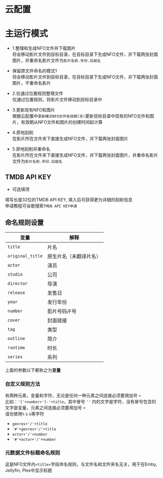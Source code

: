 # 云配置

# 主运行模式
* 1.整理和生成NFO文件并下载图片  
将会移动影片文件到目标目录，在目标目录下生成NFO文件，并下载两张封面图片，并重命名影片文件为`影片名称.年份.后缀名`

* 保留原文件命名的模式1  
将会移动影片文件到目标目录，在目标目录下生成NFO文件，并下载两张封面图片，不重命名影片

* 2.仅通过位置规则整理文件  
仅通过位置规则，将影片文件移动到目标目录中

* 3.更新现有NFO和图片  
根据云配置中`更新模式NFO文件有效期(天)`更新目标目录中现有的NFO文件和图片，有效期从NFO文件和图片的创建时间起计算

* 4.原地刮削  
在影片所在文件夹下直接生成NFO文件，并下载两张封面图片

* 5.原地刮削并重命名  
在影片所在文件夹下直接生成NFO文件，并下载两张封面图片，并重命名影片文件为`影片名称.年份.后缀名`

## TMDB API KEY
* 可选填项

填写长度32位的TMDB API KEY, 填入后可获得更为详细的刮削信息  
申请教程可谷歌搜索`TMDB API KEY申请`

## 命名规则设置
| 变量 | 解释 |
|----|----|
| `title` | 片名 |
| `original_title` | 原生片名（未翻译片名） |
| `actor` | 演员 |
| `studio` | 公司 |
| `director` | 导演 |
| `release` | 发售日 |
| `year` | 发行年份 |
| `number` | 影片号码/F号 |
| `cover` | 封面链接|
| `tag` | 类型 |
| `outline` | 简介 |
| `runtime` | 时长 |
| `series` | 系列 |

上面的参数以下都称之为**变量**

### 自定义规则方法
有两种元素，变量和字符，无论是任何一种元素之间连接必须要用加号 `+`  
比如：`'['+number+']-'+title`，其中冒号 `''` 内的文字是字符，没有冒号包含的文字是变量，元素之间连接必须要用加号 `+`    
请勿使用`%` `$` `&`等字符  

* `genres+'/'+title`
* `'#'+genres+'/'+title`
* `actor+'/'+number`
* `'#'+actor+'/'+number`

### 元数据文件标题命名规则
这是NFO文件内`<title>`字段命名规则，与文件名和文件夹名无关，用于在Emby, Jellyfin, Plex中显示标题